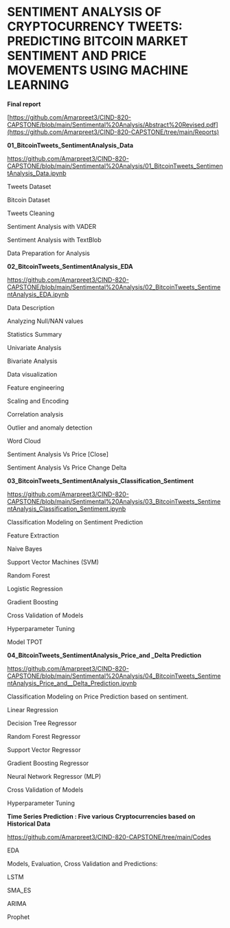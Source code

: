 # SENTIMENT ANALYSIS OF CRYPTOCURRENCY TWEETS: PREDICTING BITCOIN MARKET SENTIMENT AND PRICE MOVEMENTS USING MACHINE LEARNING

**Final report**

[https://github.com/Amarpreet3/CIND-820-CAPSTONE/blob/main/Sentimental%20Analysis/Abstract%20Revised.pdf](https://github.com/Amarpreet3/CIND-820-CAPSTONE/tree/main/Reports)

**01_BitcoinTweets_SentimentAnalysis_Data**

https://github.com/Amarpreet3/CIND-820-CAPSTONE/blob/main/Sentimental%20Analysis/01_BitcoinTweets_SentimentAnalysis_Data.ipynb

Tweets Dataset

Bitcoin Dataset

Tweets Cleaning

Sentiment Analysis with VADER

Sentiment Analysis with TextBlob

Data Preparation for Analysis

**02_BitcoinTweets_SentimentAnalysis_EDA**

https://github.com/Amarpreet3/CIND-820-CAPSTONE/blob/main/Sentimental%20Analysis/02_BitcoinTweets_SentimentAnalysis_EDA.ipynb

Data Description

Analyzing Null/NAN values

Statistics Summary

Univariate Analysis

Bivariate Analysis

Data visualization

Feature engineering

Scaling and Encoding

Correlation analysis

Outlier and anomaly detection

Word Cloud

Sentiment Analysis Vs Price [Close]

Sentiment Analysis Vs Price Change Delta

**03_BitcoinTweets_SentimentAnalysis_Classification_Sentiment**

https://github.com/Amarpreet3/CIND-820-CAPSTONE/blob/main/Sentimental%20Analysis/03_BitcoinTweets_SentimentAnalysis_Classification_Sentiment.ipynb

Classification Modeling on Sentiment Prediction

Feature Extraction

Naive Bayes

Support Vector Machines (SVM)

Random Forest

Logistic Regression

Gradient Boosting

Cross Validation of Models

Hyperparameter Tuning

Model TPOT

**04_BitcoinTweets_SentimentAnalysis_Price_and _Delta Prediction**

https://github.com/Amarpreet3/CIND-820-CAPSTONE/blob/main/Sentimental%20Analysis/04_BitcoinTweets_SentimentAnalysis_Price_and__Delta_Prediction.ipynb

Classification Modeling on Price Prediction based on sentiment.

Linear Regression

Decision Tree Regressor

Random Forest Regressor

Support Vector Regressor

Gradient Boosting Regressor

Neural Network Regressor (MLP)

Cross Validation of Models

Hyperparameter Tuning

**Time Series Prediction : Five various Cryptocurrencies based on Historical Data**

https://github.com/Amarpreet3/CIND-820-CAPSTONE/tree/main/Codes

EDA

Models, Evaluation, Cross Validation and Predictions:

LSTM

SMA_ES

ARIMA

Prophet
